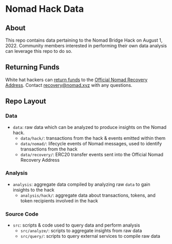# Nomad Hack Data

## About

This repo contains data pertaining to the Nomad Bridge Hack on August 1, 2022. Community members interested in performing their own data analysis can leverage this repo to do so.

## Returning Funds

White hat hackers can [return funds](https://twitter.com/nomadxyz_/status/1555293965049630722?s=20&t=Nt0m6LlfkhDGkin62-HqgQ) to the [Official Nomad Recovery Address](https://etherscan.io/address/0x94A84433101A10aEda762968f6995c574D1bF154). Contact recovery@nomad.xyz with any questions.

## Repo Layout

### Data 
- `data`: raw data which can be analyzed to produce insights on the Nomad hack.
  - `data/hack/`: transactions from the hack & events emitted within them
  - `data/nomad/`: lifecycle events of Nomad messages, used to identify transactions from the hack 
  - `data/recovery/`: ERC20 transfer events sent into the Official Nomad Recovery Address

### Analysis 
- `analysis`: aggregate data compiled by analyzing raw `data` to gain insights to the hack
  - `analysis/hack/`: aggregate data about transactions, tokens, and token recipients involved in the hack

### Source Code
- `src`: scripts & code used to query data and perform analysis
  - `src/analyze/`:  scripts to aggregate insights from raw data 
  - `src/query/`: scripts to query external services to compile raw data
